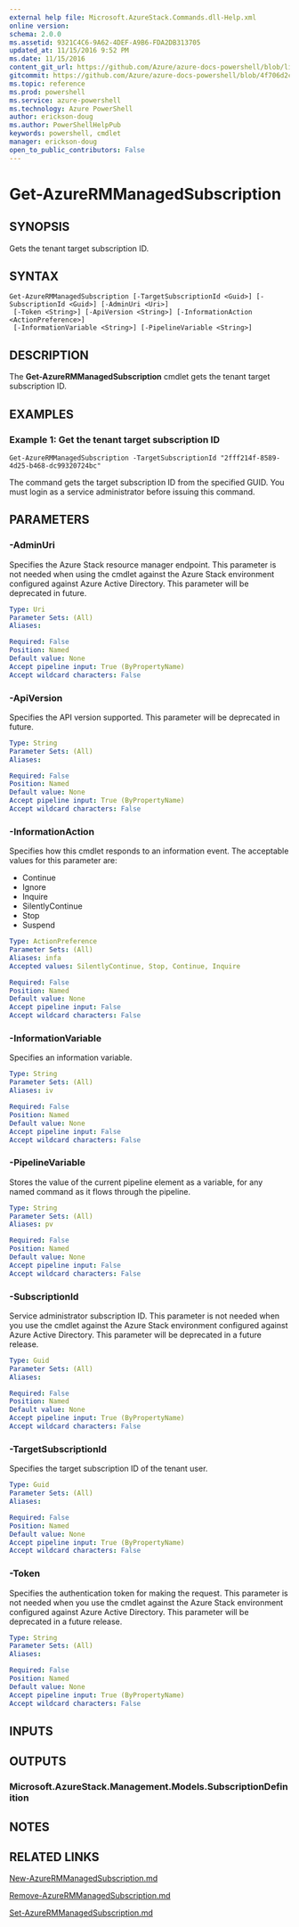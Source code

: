 ```yaml
---
external help file: Microsoft.AzureStack.Commands.dll-Help.xml
online version:
schema: 2.0.0
ms.assetid: 9321C4C6-9A62-4DEF-A9B6-FDA2DB313705
updated_at: 11/15/2016 9:52 PM
ms.date: 11/15/2016
content_git_url: https://github.com/Azure/azure-docs-powershell/blob/live/azureps-cmdlets-docs/ResourceManager/AzureRM.AzureStackAdmin/v1.2.6/Get-AzureRMManagedSubscription.md
gitcommit: https://github.com/Azure/azure-docs-powershell/blob/4f706d2c1618dbb78e7ccf2f58b90336813a13f1/azureps-cmdlets-docs/ResourceManager/AzureRM.AzureStackAdmin/v1.2.6/Get-AzureRMManagedSubscription.md
ms.topic: reference
ms.prod: powershell
ms.service: azure-powershell
ms.technology: Azure PowerShell
author: erickson-doug
ms.author: PowerShellHelpPub
keywords: powershell, cmdlet
manager: erickson-doug
open_to_public_contributors: False
---
```


# Get-AzureRMManagedSubscription

## SYNOPSIS
Gets the tenant target subscription ID.

## SYNTAX

```
Get-AzureRMManagedSubscription [-TargetSubscriptionId <Guid>] [-SubscriptionId <Guid>] [-AdminUri <Uri>]
 [-Token <String>] [-ApiVersion <String>] [-InformationAction <ActionPreference>]
 [-InformationVariable <String>] [-PipelineVariable <String>]
```

## DESCRIPTION
The **Get-AzureRMManagedSubscription** cmdlet gets the tenant target subscription ID.

## EXAMPLES

### Example 1: Get the tenant target subscription ID
```
Get-AzureRMManagedSubscription -TargetSubscriptionId "2fff214f-8589-4d25-b468-dc99320724bc"
```

The command gets the target subscription ID from the specified GUID.
You must login as a service administrator before issuing this command.

## PARAMETERS

### -AdminUri
Specifies the Azure Stack resource manager endpoint.
This parameter is not needed when using the cmdlet against the Azure Stack environment configured against Azure Active Directory.
This parameter will be deprecated in future.

```yaml
Type: Uri
Parameter Sets: (All)
Aliases:

Required: False
Position: Named
Default value: None
Accept pipeline input: True (ByPropertyName)
Accept wildcard characters: False
```

### -ApiVersion
Specifies the API version supported.
This parameter will be deprecated in future.

```yaml
Type: String
Parameter Sets: (All)
Aliases:

Required: False
Position: Named
Default value: None
Accept pipeline input: True (ByPropertyName)
Accept wildcard characters: False
```

### -InformationAction
Specifies how this cmdlet responds to an information event.
The acceptable values for this parameter are:
* Continue
* Ignore
* Inquire
* SilentlyContinue
* Stop
* Suspend

```yaml
Type: ActionPreference
Parameter Sets: (All)
Aliases: infa
Accepted values: SilentlyContinue, Stop, Continue, Inquire

Required: False
Position: Named
Default value: None
Accept pipeline input: False
Accept wildcard characters: False
```

### -InformationVariable
Specifies an information variable.

```yaml
Type: String
Parameter Sets: (All)
Aliases: iv

Required: False
Position: Named
Default value: None
Accept pipeline input: False
Accept wildcard characters: False
```

### -PipelineVariable
Stores the value of the current pipeline element as a variable, for any named command as it flows through the pipeline.

```yaml
Type: String
Parameter Sets: (All)
Aliases: pv

Required: False
Position: Named
Default value: None
Accept pipeline input: False
Accept wildcard characters: False
```

### -SubscriptionId
Service administrator subscription ID.
This parameter is not needed when you use the cmdlet against the Azure Stack environment configured against Azure Active Directory.
This parameter will be deprecated in a future release.

```yaml
Type: Guid
Parameter Sets: (All)
Aliases:

Required: False
Position: Named
Default value: None
Accept pipeline input: True (ByPropertyName)
Accept wildcard characters: False
```

### -TargetSubscriptionId
Specifies the target subscription ID of the tenant user.

```yaml
Type: Guid
Parameter Sets: (All)
Aliases:

Required: False
Position: Named
Default value: None
Accept pipeline input: True (ByPropertyName)
Accept wildcard characters: False
```

### -Token
Specifies the authentication token for making the request.
This parameter is not needed when you use the cmdlet against the Azure Stack environment configured against Azure Active Directory.
This parameter will be deprecated in a future release.

```yaml
Type: String
Parameter Sets: (All)
Aliases:

Required: False
Position: Named
Default value: None
Accept pipeline input: True (ByPropertyName)
Accept wildcard characters: False
```

## INPUTS

## OUTPUTS

### Microsoft.AzureStack.Management.Models.SubscriptionDefinition

## NOTES

## RELATED LINKS

[New-AzureRMManagedSubscription.md](xref:ResourceManager/AzureRM.AzureStackAdmin/v1.2.6/New-AzureRMManagedSubscription.md)

[Remove-AzureRMManagedSubscription.md](xref:ResourceManager/AzureRM.AzureStackAdmin/v1.2.6/Remove-AzureRMManagedSubscription.md)

[Set-AzureRMManagedSubscription.md](xref:ResourceManager/AzureRM.AzureStackAdmin/v1.2.6/Set-AzureRMManagedSubscription.md)
